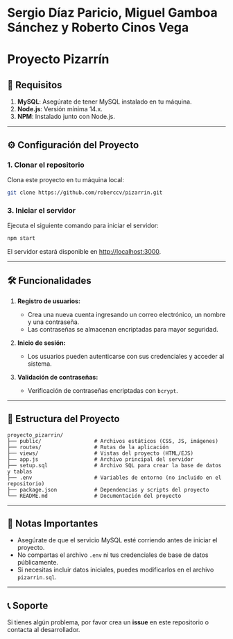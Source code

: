 # Sergio Díaz Paricio, Miguel Gamboa Sánchez y Roberto Cinos Vega

# Proyecto Pizarrín

## 🚀 Requisitos

1. **MySQL**: Asegúrate de tener MySQL instalado en tu máquina.
2. **Node.js**: Versión mínima 14.x.
3. **NPM**: Instalado junto con Node.js.

---

## ⚙️ Configuración del Proyecto

### 1. Clonar el repositorio
Clona este proyecto en tu máquina local:
```bash
git clone https://github.com/roberccv/pizarrin.git
```

### 3. Iniciar el servidor
Ejecuta el siguiente comando para iniciar el servidor:
```bash
npm start
```

El servidor estará disponible en [http://localhost:3000](http://localhost:3000).

---

## 🛠️ Funcionalidades

1. **Registro de usuarios:**
   - Crea una nueva cuenta ingresando un correo electrónico, un nombre y una contraseña.
   - Las contraseñas se almacenan encriptadas para mayor seguridad.

2. **Inicio de sesión:**
   - Los usuarios pueden autenticarse con sus credenciales y acceder al sistema.

3. **Validación de contraseñas:**
   - Verificación de contraseñas encriptadas con `bcrypt`.

---

## 📂 Estructura del Proyecto

```
proyecto_pizarrin/
├── public/                 # Archivos estáticos (CSS, JS, imágenes)
├── routes/                 # Rutas de la aplicación
├── views/                  # Vistas del proyecto (HTML/EJS)
├── app.js                  # Archivo principal del servidor
├── setup.sql               # Archivo SQL para crear la base de datos y tablas
├── .env                    # Variables de entorno (no incluido en el repositorio)
├── package.json            # Dependencias y scripts del proyecto
└── README.md               # Documentación del proyecto
```

---

## 🌟 Notas Importantes

- Asegúrate de que el servicio MySQL esté corriendo antes de iniciar el proyecto.
- No compartas el archivo `.env` ni tus credenciales de base de datos públicamente.
- Si necesitas incluir datos iniciales, puedes modificarlos en el archivo `pizarrin.sql`.

---

## 📞 Soporte

Si tienes algún problema, por favor crea un **issue** en este repositorio o contacta al desarrollador.
